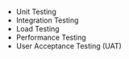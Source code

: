 - Unit Testing
- Integration Testing
- Load Testing
- Performance Testing
- User Acceptance Testing (UAT)